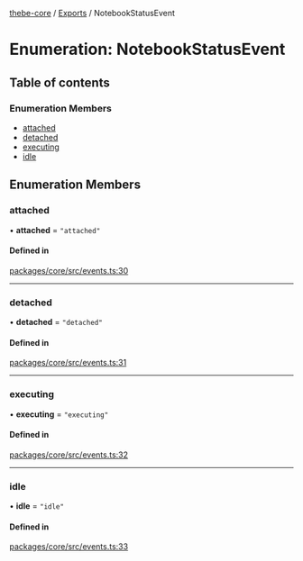 [thebe-core](../README.md) / [Exports](../modules.md) / NotebookStatusEvent

# Enumeration: NotebookStatusEvent

## Table of contents

### Enumeration Members

- [attached](NotebookStatusEvent.md#attached)
- [detached](NotebookStatusEvent.md#detached)
- [executing](NotebookStatusEvent.md#executing)
- [idle](NotebookStatusEvent.md#idle)

## Enumeration Members

### attached

• **attached** = ``"attached"``

#### Defined in

[packages/core/src/events.ts:30](https://github.com/executablebooks/thebe/blob/3f03d48/packages/core/src/events.ts#L30)

___

### detached

• **detached** = ``"detached"``

#### Defined in

[packages/core/src/events.ts:31](https://github.com/executablebooks/thebe/blob/3f03d48/packages/core/src/events.ts#L31)

___

### executing

• **executing** = ``"executing"``

#### Defined in

[packages/core/src/events.ts:32](https://github.com/executablebooks/thebe/blob/3f03d48/packages/core/src/events.ts#L32)

___

### idle

• **idle** = ``"idle"``

#### Defined in

[packages/core/src/events.ts:33](https://github.com/executablebooks/thebe/blob/3f03d48/packages/core/src/events.ts#L33)
